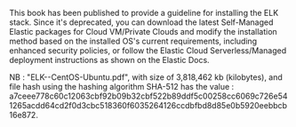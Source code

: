 This book has been published to provide a guideline for installing the ELK stack. Since it's deprecated, you can download the latest Self-Managed Elastic packages for Cloud VM/Private Clouds and modify the installation method based on the installed OS's current requirements, including enhanced security policies, or follow the Elastic Cloud Serverless/Managed deployment instructions as shown on the Elastic Docs.

NB : "ELK--CentOS-Ubuntu.pdf", with size of 3,818,462 kb (kilobytes), and file hash using the hashing algorithm SHA-512 has the value : a7ceee778c60c12063cbf92b09b32cbf522b89ddf5c00258cc6069c726e541265acdd64cd2f0d3cbc518360f6035264126ccdbfbd8d85e0b5920eebbcb16e872.
